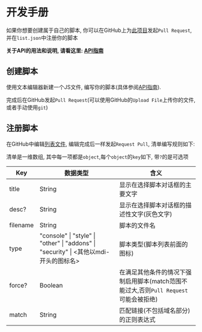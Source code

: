 # 开发手册

如果你想要创建属于自己的脚本, 你可以在GitHub上为[此项目](https://github.com/alan-best/box3-helper-storage)发起`Pull Request`, 并在`list.json`中注册你的脚本

**关于API的用法和说明, 请看这里: [API指南](./script-api/index.html)**

## 创建脚本

使用文本编辑器新建一个JS文件, 编写你的脚本(具体参阅[API指南](./script-api/index.html)).

完成后在GitHub发起`Pull Request`(可以使用GitHub的`Upload File`上传你的文件,或者手动使用`git`)



## 注册脚本

在GitHub中编辑[列表文件](https://github.com/alan-best/box3-helper-storage/blob/master/list.json), 编辑完成后一样发起`Request Pull`, 清单编写规则如下:

清单是一维数组, 其中每一项都是`object`,每个`object`的`key`如下, 带`?`的是可选项

| Key | 数据类型 | 含义 |
| ---- | ---- | ---- |
| title | String |显示在选择脚本对话框的主要文字|
| desc? | String |显示在选择脚本对话框的描述性文字(灰色文字)|
| filename | String |脚本的文件名|
| type | "console" \| "style" \| "other" \| "addons" \| "security" \| <其他以mdi-开头的图标名> |脚本类型(脚本列表前面的图标)|
| force? | Boolean |在满足其他条件的情况下强制启用脚本(match范围不能过大,否则`Pull Request`可能会被拒绝)|
| match | String |匹配链接(不包括域名部分)的正则表达式|







